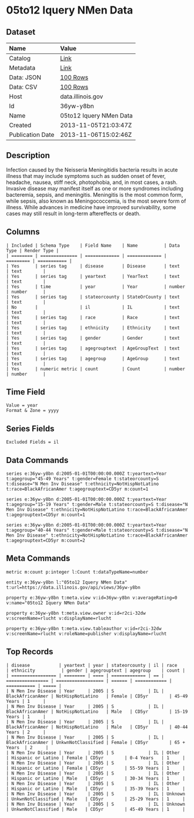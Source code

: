 # 05to12 Iquery NMen Data

## Dataset

| Name | Value |
| :--- | :---- |
| Catalog | [Link](https://catalog.data.gov/dataset/05to12-iquery-nmen-data-2d137) |
| Metadata | [Link](https://data.illinois.gov/api/views/36yw-y8bn) |
| Data: JSON | [100 Rows](https://data.illinois.gov/api/views/36yw-y8bn/rows.json?max_rows=100) |
| Data: CSV | [100 Rows](https://data.illinois.gov/api/views/36yw-y8bn/rows.csv?max_rows=100) |
| Host | data.illinois.gov |
| Id | 36yw-y8bn |
| Name | 05to12 Iquery NMen Data |
| Created | 2013-11-05T21:03:47Z |
| Publication Date | 2013-11-06T15:02:46Z |

## Description

Infection caused by the Neisseria Meningitidis bacteria results in acute illness that may include symptoms such as sudden onset of fever, headache, nausea, stiff neck, photophobia, and, in most cases, a rash. Invasive disease may manifest itself as one or more syndromes including bacteremia, sepsis, and meningitis. Meningitis is the most common form, while sepsis, also known as Meningococcemia, is the most severe form of illness. While advances in medicine have improved survivability, some cases may still result in long-term aftereffects or death.

## Columns

```ls
| Included | Schema Type    | Field Name    | Name          | Data Type | Render Type |
| ======== | ============== | ============= | ============= | ========= | =========== |
| Yes      | series tag     | disease       | Disease       | text      | text        |
| Yes      | series tag     | yeartext      | YearText      | text      | text        |
| Yes      | time           | year          | Year          | number    | number      |
| Yes      | series tag     | stateorcounty | StateOrCounty | text      | text        |
| No       |                | il            | IL            | text      | text        |
| Yes      | series tag     | race          | Race          | text      | text        |
| Yes      | series tag     | ethnicity     | Ethnicity     | text      | text        |
| Yes      | series tag     | gender        | Gender        | text      | text        |
| Yes      | series tag     | agegrouptext  | AgeGroupText  | text      | text        |
| Yes      | series tag     | agegroup      | AgeGroup      | text      | text        |
| Yes      | numeric metric | count         | Count         | number    | number      |
```

## Time Field

```ls
Value = year
Format & Zone = yyyy
```

## Series Fields

```ls
Excluded Fields = il
```

## Data Commands

```ls
series e:36yw-y8bn d:2005-01-01T00:00:00.000Z t:yeartext=Year t:agegroup="45-49 Years" t:gender=Female t:stateorcounty=S t:disease="N Men Inv Disease" t:ethnicity=NotHispNotLatino t:race=BlackAfricanAmer t:agegrouptext=CD5yr m:count=1

series e:36yw-y8bn d:2005-01-01T00:00:00.000Z t:yeartext=Year t:agegroup="15-19 Years" t:gender=Male t:stateorcounty=S t:disease="N Men Inv Disease" t:ethnicity=NotHispNotLatino t:race=BlackAfricanAmer t:agegrouptext=CD5yr m:count=1

series e:36yw-y8bn d:2005-01-01T00:00:00.000Z t:yeartext=Year t:agegroup="40-44 Years" t:gender=Male t:stateorcounty=S t:disease="N Men Inv Disease" t:ethnicity=NotHispNotLatino t:race=BlackAfricanAmer t:agegrouptext=CD5yr m:count=2
```

## Meta Commands

```ls
metric m:count p:integer l:Count t:dataTypeName=number

entity e:36yw-y8bn l:"05to12 Iquery NMen Data" t:url=https://data.illinois.gov/api/views/36yw-y8bn

property e:36yw-y8bn t:meta.view v:id=36yw-y8bn v:averageRating=0 v:name="05to12 Iquery NMen Data"

property e:36yw-y8bn t:meta.view.owner v:id=r2ci-32dw v:screenName=rlucht v:displayName=rlucht

property e:36yw-y8bn t:meta.view.tableauthor v:id=r2ci-32dw v:screenName=rlucht v:roleName=publisher v:displayName=rlucht
```

## Top Records

```ls
| disease           | yeartext | year | stateorcounty | il | race             | ethnicity          | gender | agegrouptext | agegroup    | count | 
| ================= | ======== | ==== | ============= | == | ================ | ================== | ====== | ============ | =========== | ===== | 
| N Men Inv Disease | Year     | 2005 | S             | IL | BlackAfricanAmer | NotHispNotLatino   | Female | CD5yr        | 45-49 Years | 1     | 
| N Men Inv Disease | Year     | 2005 | S             | IL | BlackAfricanAmer | NotHispNotLatino   | Male   | CD5yr        | 15-19 Years | 1     | 
| N Men Inv Disease | Year     | 2005 | S             | IL | BlackAfricanAmer | NotHispNotLatino   | Male   | CD5yr        | 40-44 Years | 2     | 
| N Men Inv Disease | Year     | 2005 | S             | IL | BlackAfricanAmer | UnkwnNotClassified | Female | CD5yr        | 65 + Years  | 2     | 
| N Men Inv Disease | Year     | 2005 | S             | IL | Other            | Hispanic or Latino | Female | CD5yr        | 0-4 Years   | 1     | 
| N Men Inv Disease | Year     | 2005 | S             | IL | Other            | Hispanic or Latino | Female | CD5yr        | 55-59 Years | 1     | 
| N Men Inv Disease | Year     | 2005 | S             | IL | Other            | Hispanic or Latino | Male   | CD5yr        | 30-34 Years | 1     | 
| N Men Inv Disease | Year     | 2005 | S             | IL | Other            | Hispanic or Latino | Male   | CD5yr        | 35-39 Years | 1     | 
| N Men Inv Disease | Year     | 2005 | S             | IL | Unknown          | UnkwnNotClassified | Male   | CD5yr        | 25-29 Years | 1     | 
| N Men Inv Disease | Year     | 2005 | S             | IL | Unknown          | UnkwnNotClassified | Male   | CD5yr        | 45-49 Years | 1     | 
```